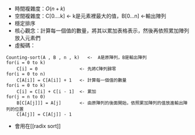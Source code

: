 * 時間複雜度：$O(n+k)$
* 空間複雜度：C[0....k] <- k是元素裡最大的值，B[0...n] <-輸出陣列
* 穩定排序
* 核心觀念：計算每一個值的數量，將其以累加表格表示，然後再依照累加陣列放入元素們
* 虛擬碼：
```
Counting-sort(A , B , n , k)   <-  A是原陣列，B是輸出陣列
for(i = 0 to k)
	C[i] = 0                <- 先將C陣列歸零
for(i = 0 to n)
	C[A[i]] = C[A[i]] + 1   <- 計算每一個值的數量
for(i = 0 to k)
	C[i] = C[i] + C[i - 1]  <- 累加
for(j = n to 0)
	B[C[A[j]]] = A[j]       <- 由原陣列的後面開始，依照累加陣列的值放進輸出陣列的位置
	C[A[j]] = C[A[j]] - 1
```
* 會用在[[radix sort]]